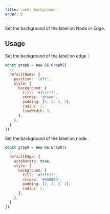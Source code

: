 ```yaml
---
title: Label Background
order: 8
---
```


Set the background of the label on Node or Edge.

## Usage

Set the background of the label on edge：

```javascript
const graph = new G6.Graph({
  // ...
  defaultNode: {
    position: 'left',
    style: {
      background: {
        fill: '#ffffff',
        stroke: 'green',
        padding: [3, 2, 3, 2],
        radius: 2,
        lineWidth: 3,
      },
    },
  }
})
```

Set the background of the label on node:

```javascript
const graph = new G6.Graph({
  // ...
  defaultEdge: {
    autoRotate: true,
    style: {
      background: {
        fill: '#ffffff',
        stroke: '#000000',
        padding: [2, 2, 2, 2],
        radius: 2,
      },
    },
  }
})
```
